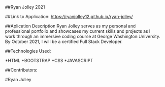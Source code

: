 ##Ryan Jolley 2021

##Link to Application: https://ryanjolley12.github.io/ryan-jolley/

##Aplication Description
Ryan Jolley serves as my personal and professional portfolio and showcases my current skills and projects as I work through an immersive coding course at George Washington University. By October 2021, I will be a certified Full Stack Developer. 

##Technologies Used:

*HTML
*BOOTSTRAP
*CSS
*JAVASCRIPT

##Contributors:

#Ryan Jolley
